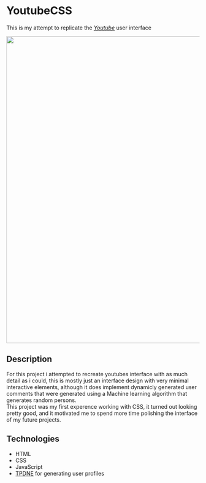 # YoutubeCSS

This is my attempt to replicate the [_Youtube_](https://youtube.com/) user interface

<a href="https://youtubeinterface.herokuapp.com/" align="center">
    <img src="youtubeCSS.gif" width="800" height="auto" align="center"></img>
</a>

## Description

For this project i attempted to recreate youtubes interface with as much detail as i could,
this is mostly just an interface design with very minimal interactive elements, although it does implement dynamicly generated user comments that were generated using a Machine learning algorithm that generates random persons.
<br/>
This project was my first experence working with CSS, it turned out looking pretty good, and it motivated me to spend more time polishing the interface of my future projects.

## Technologies

- HTML
- CSS
- JavaScript
- [TPDNE](https://thispersondoesnotexist.com/) for generating user profiles
